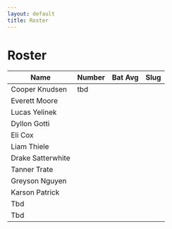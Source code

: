 ```yaml
---
layout: default
title: Roster
---
```


# Roster

|Name|Number|Bat Avg|Slug|
|----|------|-|-|
|Cooper Knudsen| tbd |||
|Everett Moore||||
|Lucas Yelinek||||
|Dyllon Gotti||||
|Eli Cox||||
|Liam Thiele||||
|Drake Satterwhite||||
|Tanner Trate||||
|Greyson Nguyen||||
|Karson Patrick||||
|Tbd||||
|Tbd||||
